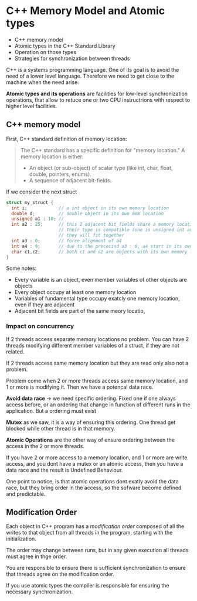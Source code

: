 # C++ Memory Model and Atomic types

- C++ memory model
- Atomic types in the C++ Standard Library
- Operation on those types
- Strategies for synchronization between threads


C++ is a systems programming language. One of its goal is to avoid the need of a lower level language.
Therefore we need to get close to the machine when the need arise.

**Atomic types and its operations** are facilities for low-level synchronization operations, that allow to
retuce one or two CPU instructrions with respect to higher level facilities.

## C++ memory model

First, C++ standard definition of memory location:


> The C++ standard has a specific definition for "memory location." A memory location is either:
>- An object (or sub-object) of scalar type (like int, char, float, double, pointers, enums).
>- A sequence of adjacent bit-fields.
>




If we consider the next struct

```cpp
struct my_struct {
  int i;            // a int object in its own memory location
  double d;         // double object in its own mem location
  unsigned a1 : 10; //
  int a2 : 25;      // this 2 adjacent bit_fields share a memory location since in total they are just 35 bits, and 
                    // their type is compatible (one is unsigned int and the other is an int). in a 64 bit machine 
                    // they will fit together
  int a3 : 0;       // force alignment of a4
  int a4 : 9;       // due to the prececind a3 : 0, a4 start in its own memory
  char c1,c2;       // both c1 and c2 are objects with its own memory location
}
```

Some notes:
- Every variable is an object, even member variables of other objects are objects
- Every object occupy at least one memory location
- Variables of fundamental type occupy exatcly one memory location, even if they are adjacent
- Adjacent bit fields are part of the same meory locatio,

### Impact on concurrency

If 2 threads access separate memory locations no problem. You can have 2 threads modifying different member variables of a struct, if they are not related.

If 2 threads access same memory location but they are read only also not a problem.

Problem come when 2 or more threads access same memory location, and 1 or more is modifying it. Then we have a potencal data race.

**Avoid data race** -> we need specific ordering. Fixed one if one always access before, or an ordering
that change in function of different runs in the application. But a ordering must exist

**Mutex** as we saw, it is a way of ensuring this ordering. One thread get blocked while other thread is in that memory.

**Atomic Operations** are the other way of ensure ordering between the access in the 2 or more threads.

If you have 2 or more access to a memory location, and 1 or more are write access, and you dont have a mutex or an atomic access, then you have a data race and the result is Undefined Behaviour. 

One point to notice, is that atomic operations dont exatly avoid the data race, but they bring order in the access, so
the sofware become defined and predictable.

## Modification Order

Each object in C++ program has a *modification order* composed of all the writes to that object from all threads in the program, starting with the initialization.

The order may change between runs, but in any given execution all threads must agree in thge order.

You are responsible to ensure there is sufficient synchronization to ensure that threads agree on the modification order.

If you use atomic types the compiler is responsible for ensuring the necessary synchronization.